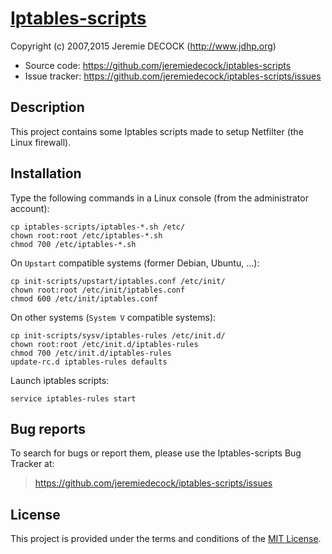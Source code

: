 [Iptables-scripts](https://github.com/jeremiedecock/iptables-scripts)
=====================================================================

Copyright (c) 2007,2015 Jeremie DECOCK (<http://www.jdhp.org>)

* Source code: <https://github.com/jeremiedecock/iptables-scripts>
* Issue tracker: <https://github.com/jeremiedecock/iptables-scripts/issues>

Description
-----------

This project contains some Iptables scripts made to setup Netfilter (the Linux
firewall).

Installation
------------

Type the following commands in a Linux console (from the administrator
account):

```shell
cp iptables-scripts/iptables-*.sh /etc/
chown root:root /etc/iptables-*.sh
chmod 700 /etc/iptables-*.sh
```

On `Upstart` compatible systems (former Debian, Ubuntu, ...):

```shell
cp init-scripts/upstart/iptables.conf /etc/init/
chown root:root /etc/init/iptables.conf
chmod 600 /etc/init/iptables.conf
```

On other systems (`System V` compatible systems):

```shell
cp init-scripts/sysv/iptables-rules /etc/init.d/
chown root:root /etc/init.d/iptables-rules
chmod 700 /etc/init.d/iptables-rules
update-rc.d iptables-rules defaults
```

Launch iptables scripts:

```shell
service iptables-rules start
```

Bug reports
-----------

To search for bugs or report them, please use the Iptables-scripts Bug Tracker
at:

> <https://github.com/jeremiedecock/iptables-scripts/issues>

License
-------

This project is provided under the terms and conditions of the
[MIT License](http://opensource.org/licenses/MIT).

